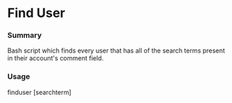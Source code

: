 # Find User

### Summary
Bash script which finds every user that has all of the search terms present in their account's comment field.

### Usage
finduser [searchterm]